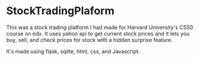 # StockTradingPlaform
This was a stock trading platform I had made for Harvard University's CS50 course on edx. It uses yahoo api to get current stock prices and it lets you buy, sell, and check prices for stock with a hidden surprise feature.

It's made using flask, sqlite, html, css, and Javascript.
